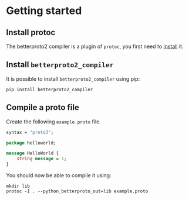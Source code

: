 # Getting started

## Install protoc

The betterproto2 compiler is a plugin of `protoc`, you first need to [install](https://grpc.io/docs/protoc-installation/) it.

## Install `betterproto2_compiler`

It is possible to install `betterproto2_compiler` using pip:

```
pip install betterproto2_compiler
```

## Compile a proto file

Create the following `example.proto` file.

```proto
syntax = "proto3";

package helloworld;

message HelloWorld {
    string message = 1;
}
```

You should now be able to compile it using:

```
mkdir lib
protoc -I . --python_betterproto_out=lib example.proto
```
